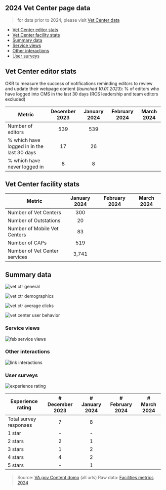 ## 2024 Vet Center page data 
> for data prior to 2024, please visit [Vet Center data](https://github.com/department-of-veterans-affairs/va.gov-team/blob/master/products/facilities/vet-centers/analytics/vet-center-data.md)

- [Vet Center editor stats](#vet-center-editor-stats)
- [Vet Center facility stats](#vet-center-facility-stats)
- [Summary data](#summary-data)
- [Service views](#service-views)
- [Other interactions](#other-interactions)
- [User surveys](#user-surveys)
  
## Vet Center editor stats
OKR to measure the success of notifications reminding editors to review and update their webpage content (_launched 10.01.2023_): % of editors who have logged into CMS in the last 30 days (RCS leadership and team editors excluded)

| Metric| December 2023 | January 2024 | February 2024 | March 2024
|---|:---:|:---:|:---:|:---:|
| Number of editors | 539 | 539 | | |
| % which have logged in in the last 30 days | 17 | 26 | |
| % which have never logged in | 8 | 8| |


## Vet Center facility stats
| Metric | January 2024 | February 2024 | March 2024
| --- |:---:|:---:|:---:|
| Number of Vet Centers | 300 | | 
| Number of Outstations |20 | | 
| Number of Mobile Vet Centers| 83| |
| Number of CAPs | 519 | |
| Number of Vet Center services| 3,741 | |

## Summary data
![vet ctr general](https://github.com/department-of-veterans-affairs/va.gov-team/assets/55411834/4769d0cd-917d-420a-bd09-85d4e6a841d8)

![vet ctr demographics](https://github.com/department-of-veterans-affairs/va.gov-team/assets/55411834/ab216dd1-28ae-40dc-97b3-48c00ffe0b6a)

![vet ctr average clicks](https://github.com/department-of-veterans-affairs/va.gov-team/assets/55411834/c7b65dd1-8fa3-453b-8c2e-207ad8e732eb)

![vet center user behavior](https://github.com/department-of-veterans-affairs/va.gov-team/assets/55411834/3d419928-6bbf-4d7d-9da8-548dbdf5dbc4)

### Service views

![feb service views](https://github.com/department-of-veterans-affairs/va.gov-team/assets/55411834/c58fe24e-01d1-461c-872e-13c12fa9717f)


### Other interactions
![link interactions](https://github.com/department-of-veterans-affairs/va.gov-team/assets/55411834/2c870ca2-0cf4-4a3e-8822-231552a9267d)

### User surveys
![experience rating](https://github.com/department-of-veterans-affairs/va.gov-team/assets/55411834/c552b14e-6cb5-4f47-8735-16e712232449)

| Experience rating | # December 2023 | # January 2024	| # February 2024	| # March 2024
| --- | :---:| :---:| :---:| :---: | 
| Total survey responses | 7| 8 | | |
| 1 star | - | - | |
| 2 stars	| 2 | 1 | |
| 3 stars | 1 | 2 | |
| 4 stars | 4  |2  | |
| 5 stars |- |1  | |

> Source: [VA.gov Content domo](https://va-gov.domo.com/page/426422632?userId=1456263200) (all urls)
> Raw data: [Facilities metrics 2024](https://dvagov-my.sharepoint.com/:x:/r/personal/suzanne_middaugh_va_gov/_layouts/15/Doc.aspx?sourcedoc=%7Be0efa151-5e25-49fd-8d4f-8f451a49fb9b%7D&action=editnew)






